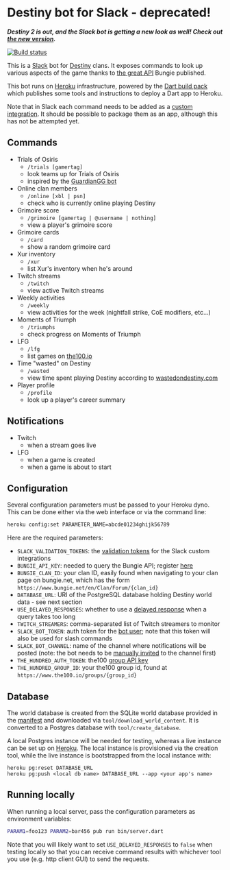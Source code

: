# Destiny bot for Slack - deprecated!

***Destiny 2 is out, and the Slack bot is getting a new look as well!
Check out [the new version](https://www.github.com/pylaligand/destiny2-slack-bot).***


[![Build status](https://travis-ci.org/pylaligand/destiny-slack-bot.svg?branch=master)](https://travis-ci.org/pylaligand/destiny-slack-bot)

This is a [Slack](http://www.slack.com) bot for
[Destiny](https://www.destinythegame.com/) clans. It exposes
commands to look up various aspects of the game thanks to
[the great API](https://www.bungie.net/en/Clan/Forum/39966) Bungie
published.

This bot runs on [Heroku](http://www.heroku.com) infrastructure, powered by
the [Dart build pack](https://github.com/igrigorik/heroku-buildpack-dart)
which publishes some tools and instructions to deploy a Dart app to Heroku.

Note that in Slack each command needs to be added as a
[custom integration](https://api.slack.com/custom-integrations). It should
be possible to package them as an app, although this has not be attempted
yet.

## Commands

- Trials of Osiris
  - `/trials [gamertag]`
  - look teams up for Trials of Osiris
  - inspired by the [GuardianGG bot](https://github.com/slavikus/guardiangg-bot)
- Online clan members
  - `/online [xbl | psn]`
  - check who is currently online playing Destiny
- Grimoire score
  - `/grimoire [gamertag | @username | nothing]`
  - view a player's grimoire score
- Grimoire cards
  - `/card`
  - show a random grimoire card
- Xur inventory
  - `/xur`
  - list Xur's inventory when he's around
- Twitch streams
  - `/twitch`
  - view active Twitch streams
- Weekly activities
  - `/weekly`
  - view activities for the week (nightfall strike, CoE modifiers, etc...)
- Moments of Triumph
  - `/triumphs`
  - check progress on Moments of Triumph
- LFG
  - `/lfg`
  - list games on [the100.io](https://www.the100.io)
- Time "wasted" on Destiny
  - `/wasted`
  - view time spent playing Destiny according to [wastedondestiny.com](https://www.wastedondestiny.com)
- Player profile
  - `/profile`
  - look up a player's career summary

## Notifications

- Twitch
  - when a stream goes live
- LFG
  - when a game is created
  - when a game is about to start

## Configuration

Several configuration parameters must be passed to your Heroku dyno.
This can be done either via the web interface or via the command line:
```sh
heroku config:set PARAMETER_NAME=abcde01234ghijk56789
```

Here are the required parameters:
- `SLACK_VALIDATION_TOKENS`: the [validation tokens](https://api.slack.com/slash-commands#triggering_a_command)
for the Slack custom integrations
- `BUNGIE_API_KEY`: needed to query the Bungie API; register [here](https://www.bungie.net/en/User/API)
- `BUNGIE_CLAN_ID`: your clan ID, easily found when navigating to your clan
page on bungie.net, which has the form
`https://www.bungie.net/en/Clan/Forum/{clan_id}`
- `DATABASE_URL`: URI of the PostgreSQL database holding Destiny world data -
see next section
- `USE_DELAYED_RESPONSES`: whether to use a [delayed response](https://api.slack.com/slash-commands#responding_to_a_command)
when a query takes too long
- `TWITCH_STREAMERS`: comma-separated list of Twitch streamers to monitor
- `SLACK_BOT_TOKEN`: auth token for the [bot user](https://my.slack.com/services/new/bot); note that this token will also be used for slash commands
- `SLACK_BOT_CHANNEL`: name of the channel where notifications will be posted (note: the bot needs to be [manually invited](https://github.com/slackhq/node-slack-sdk/issues/26)
to the channel first)
- `THE_HUNDRED_AUTH_TOKEN`: the100 [group API key](https://mlapeter.gitbooks.io/the-100-api/content/)
- `THE_HUNDRED_GROUP_ID`: your the100 group id, found at `https://www.the100.io/groups/{group_id}`

## Database

The world database is created from the SQLite world database provided in the
[manifest](http://www.bungie.net/platform/Destiny/Manifest/) and downloaded via
`tool/download_world_content`. It is converted to a Postgres database with
`tool/create_database`.

A local Postgres instance will be needed for testing, whereas a live instance
can be set up on [Heroku](https://www.heroku.com/postgres). The local instance
is provisioned via the creation tool, while the live instance is bootstrapped
from the local instance with:
```
heroku pg:reset DATABASE_URL
heroku pg:push <local db name> DATABASE_URL --app <your app's name>
```

## Running locally

When running a local server, pass the configuration parameters as
environment variables:

```sh
PARAM1=foo123 PARAM2=bar456 pub run bin/server.dart
```

Note that you will likely want to set `USE_DELAYED_RESPONSES` to `false` when
testing locally so that you can receive command results with whichever tool you
use (e.g. http client GUI) to send the requests.
